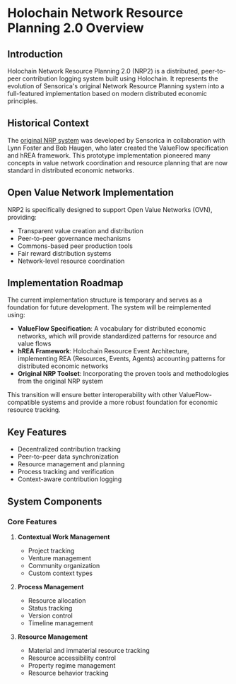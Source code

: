 # Holochain Network Resource Planning 2.0 Overview

## Introduction

Holochain Network Resource Planning 2.0 (NRP2) is a distributed, peer-to-peer contribution logging system built using Holochain. It represents the evolution of Sensorica's original Network Resource Planning system into a full-featured implementation based on modern distributed economic principles.

## Historical Context

The [original NRP system](https://github.com/Sensorica/VerdunNRP) was developed by Sensorica in collaboration with Lynn Foster and Bob Haugen, who later created the ValueFlow specification and hREA framework. This prototype implementation pioneered many concepts in value network coordination and resource planning that are now standard in distributed economic networks.

## Open Value Network Implementation

NRP2 is specifically designed to support Open Value Networks (OVN), providing:

- Transparent value creation and distribution
- Peer-to-peer governance mechanisms
- Commons-based peer production tools
- Fair reward distribution systems
- Network-level resource coordination

## Implementation Roadmap

The current implementation structure is temporary and serves as a foundation for future development. The system will be reimplemented using:

- **ValueFlow Specification**: A vocabulary for distributed economic networks, which will provide standardized patterns for resource and value flows
- **hREA Framework**: Holochain Resource Event Architecture, implementing REA (Resources, Events, Agents) accounting patterns for distributed economic networks
- **Original NRP Toolset**: Incorporating the proven tools and methodologies from the original NRP system

This transition will ensure better interoperability with other ValueFlow-compatible systems and provide a more robust foundation for economic resource tracking.

## Key Features

- Decentralized contribution tracking
- Peer-to-peer data synchronization
- Resource management and planning
- Process tracking and verification
- Context-aware contribution logging

## System Components

### Core Features

1. **Contextual Work Management**
   - Project tracking
   - Venture management
   - Community organization
   - Custom context types

2. **Process Management**
   - Resource allocation
   - Status tracking
   - Version control
   - Timeline management

3. **Resource Management**
   - Material and immaterial resource tracking
   - Resource accessibility control
   - Property regime management
   - Resource behavior tracking

